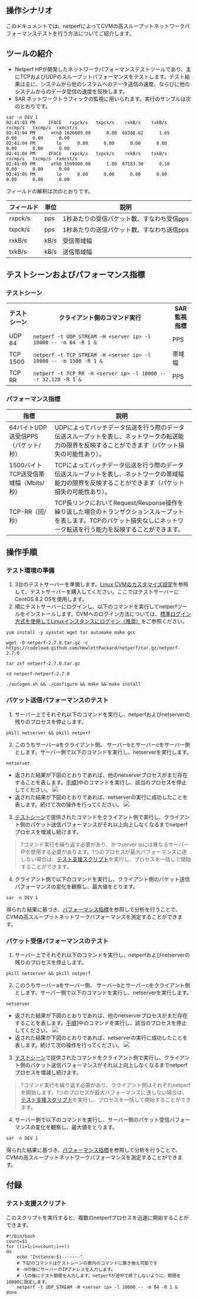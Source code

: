 ## 操作シナリオ
このドキュメントでは、netperfによってCVMの高スループットネットワークパフォーマンステストを行う方法についてご紹介します。

## ツールの紹介
- Netperf
HPが開発したネットワークパフォーマンステストツールであり、主にTCPおよびUDPのスループットパフォーマンスをテストします。テスト結果は主に、システムから他のシステムへのデータ送信の速度、ならびに他のシステムからのデータ受信の速度を反映します。
- SAR
ネットワークトラフィックの監視に用いられます。実行のサンプルは次のとおりです。
```
sar -n DEV 1
02:41:03 PM     IFACE   rxpck/s   txpck/s    rxkB/s    txkB/s   rxcmp/s   txcmp/s  rxmcst/s
02:41:04 PM      eth0 1626689.00      8.00  68308.62      1.65      0.00      0.00      0.00
02:41:04 PM        lo      0.00      0.00      0.00      0.00      0.00      0.00      0.00
02:41:04 PM     IFACE   rxpck/s   txpck/s    rxkB/s    txkB/s   rxcmp/s   txcmp/s  rxmcst/s
02:41:05 PM      eth0 1599900.00      1.00  67183.30      0.10      0.00      0.00      0.00
02:41:05 PM        lo      0.00      0.00      0.00      0.00      0.00      0.00      0.00
``` 
フィールドの解釈は次のとおりです。
<table>
<thead>
<tr>
<th>フィールド</th>
<th>単位</th>
<th>説明</th>
</tr>
</thead>
<tbody><tr>
<td>rxpck/s</td>
<td>pps</td>
<td>1秒あたりの受信パケット数、すなわち受信pps</td>
</tr>
<tr>
<td>txpck/s</td>
<td>pps</td>
<td>1秒あたりの送信パケット数、すなわち送信pps</td>
</tr>
<tr>
<td>rxkB/s</td>
<td>kB/s</td>
<td>受信帯域幅</td>
</tr>
<tr>
<td>txkB/s</td>
<td>kB/s</td>
<td>送信帯域幅</td>
</tr>
</tbody></table>


## テストシーンおよびパフォーマンス指標

### テストシーン[](id:multiSceneTest)
<table>
<tr>
<th width="13%">テストシーン</th>
<th width="75%">クライアント側のコマンド実行</th>
<th>SAR 監視指標</th>
</tr>
<tr>
<td>UDP 64</td>
<td><code>netperf -t UDP_STREAM -H &lt;server ip&gt; -l 10000 -- -m 64 -R 1 &</code></td>
<td>PPS</td>
</tr>
<tr>
<td>TCP 1500</td>
<td><code>netperf -t TCP_STREAM -H &lt;server ip&gt; -l 10000 -- -m 1500 -R 1 &</code></td>
<td>帯域幅</td>
</tr>
<tr>
<td>TCP RR</td>
<td><code>netperf -t TCP_RR -H &lt;server ip&gt; -l 10000 -- -r 32,128 -R 1 &</code></td>
<td>PPS</td>
</tr>
</table>

### パフォーマンス指標[](id:Performance)
<table>
<thead>
<tr>
<th>指標</th>
<th>説明</th>
</tr>
</thead>
<tbody><tr>
<td>64バイトUDP送受信PPS（パケット/秒）</td>
<td>UDPによってバッチデータ伝送を行う際のデータ伝送スループットを表し、ネットワークの転送能力の限界を反映することができます（パケット損失の可能性あり）。</td>
</tr>
<tr>
<td>1500バイトTCP送受信帯域幅（Mbits/秒）</td>
<td>TCPによってバッチデータ伝送を行う際のデータ伝送スループットを表し、ネットワークの帯域幅能力の限界を反映することができます（パケット損失の可能性あり）。</td>
</tr>
<tr>
<td>TCP-RR（回/秒）</td>
<td>TCP長リンクにおいてRequest/Response操作を繰り返した場合のトランザクションスループットを表します。TCPのパケット損失なしにネットワーク転送を行う能力を反映することができます。</td>
</tr>
</tbody></table>

## 操作手順
### テスト環境の準備
1. 3台のテストサーバーを準備します。[Linux CVMのカスタマイズ設定](https://intl.cloud.tencent.com/document/product/213/10517)を参照して、テストサーバーを購入してください。ここではテストサーバーにCentOS 8.2 OSを使用します。
2. 順にテストサーバーにログインし、以下のコマンドを実行してnetperfツールをインストールします。CVMへのログイン方法については、[標準ログイン方式を使用してLinuxインスタンスにログイン（推奨）](https://intl.cloud.tencent.com/document/product/213/5436)をご参照ください。
```
yum install -y sysstat wget tar automake make gcc 
```
```
wget -O netperf-2.7.0.tar.gz -c  https://codeload.github.com/HewlettPackard/netperf/tar.gz/netperf-2.7.0
```
```
tar zxf netperf-2.7.0.tar.gz
```
```
cd netperf-netperf-2.7.0
```
```
./autogen.sh && ./configure && make && make install
```

### パケット送信パフォーマンスのテスト
1. [](id:Step1)サーバー上でそれぞれ以下のコマンドを実行し、netperfおよびnetserverの残りのプロセスを停止します。
```
pkill netserver && pkill netperf
```
2. このうちサーバーaをクライアント側、 サーバーbとサーバーcをサーバー側とします。サーバー側で以下のコマンドを実行し、netserverを実行します。
```
netserver
```
 - 返された結果が下図のとおりであれば、他のnetserverプロセスがまだ存在することを表します。[手順1](#Step1)中のコマンドを実行し、該当のプロセスを停止してください。
![](https://main.qcloudimg.com/raw/79efcad3fa499fbebd2b82198c3877e3.png)
 - 返された結果が下図のとおりであれば、netserverの実行に成功したことを表します。続けて次の操作を行ってください。
![](https://main.qcloudimg.com/raw/4e137b8ec16b479066b74fa35618bab7.png)
3. [テストシーン](#multiSceneTest)で提供されたコマンドをクライアント側で実行し、クライアント側のパケット送信パフォーマンスがそれ以上向上しなくなるまでnetperfプロセスを増減し続けます。
>?コマンド実行を繰り返す必要があり、かつserver ipには異なるサーバーIPを使用する必要があります。1つのプロセスが最大パフォーマンスに達しない場合は、[テスト支援スクリプト](#auxiliaryScript)を実行し、プロセスを一括して開始することができます。
>
4. クライアント側で以下のコマンドを実行し、クライアント側のパケット送信パフォーマンスの変化を観察し、最大値をとります。
```
sar -n DEV 1
```
得られた結果に基づき、[パフォーマンス指標](#Performance)を参照して分析を行うことで、CVMの高スループットネットワークパフォーマンスを測定することができます。

### パケット受信パフォーマンスのテスト
1. [](id:StepOne)サーバー上でそれぞれ以下のコマンドを実行し、netperfおよびnetserverの残りのプロセスを停止します。
```
pkill netserver && pkill netperf
```
2. このうちサーバーaをサーバー側、 サーバーbとサーバーcをクライアント側とします。サーバー側で以下のコマンドを実行し、netserverを実行します。
```
netserver
```
 - 返された結果が下図のとおりであれば、他のnetserverプロセスがまだ存在することを表します。[手順1](#StepOne)中のコマンドを実行し、該当のプロセスを停止してください。
![](https://main.qcloudimg.com/raw/79efcad3fa499fbebd2b82198c3877e3.png)
 - 返された結果が下図のとおりであれば、netserverの実行に成功したことを表します。続けて次の操作を行ってください。
![](https://main.qcloudimg.com/raw/4e137b8ec16b479066b74fa35618bab7.png)
3. [テストシーン](#multiSceneTest)で提供されたコマンドをクライアント側で実行し、クライアント側のパケット送信パフォーマンスがそれ以上向上しなくなるまでnetperfプロセスを増減し続けます。
>?コマンド実行を繰り返す必要があり、クライアント側はそれぞれnetperfを開始します。1つのプロセスが最大パフォーマンスに達しない場合は、[テスト支援スクリプト](#auxiliaryScript)を実行し、プロセスを一括して開始することができます。
>
4. サーバー側で以下のコマンドを実行し、サーバー側のパケット受信パフォーマンスの変化を観察し、最大値をとります。
```
sar -n DEV 1
```
得られた結果に基づき、[パフォーマンス指標](#Performance)を参照して分析を行うことで、CVMの高スループットネットワークパフォーマンスを測定することができます。

## 付録

### テスト支援スクリプト[](id:auxiliaryScript)
このスクリプトを実行すると、複数のnetperfプロセスを迅速に開始することができます。
```
#!/bin/bash
count=$1
for ((i=1;i<=count;i++))
do
    echo "Instance:$i-------"
    # 下記のコマンドはテストシーンの表内のコマンドに置き換え可能です
    # -Hの後にサーバーのIPアドレスを入力します。
    # -lの後にテスト期間を入力します。netperfが途中で終了しないように、期間を10000に設定します。
    netperf -t UDP_STREAM -H <server ip> -l 10000 -- -m 64 -R 1 &
done
```
